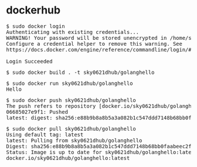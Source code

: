 # dockerhub

<pre>
$ sudo docker login
Authenticating with existing credentials...
WARNING! Your password will be stored unencrypted in /home/sky0621/.docker/config.json.
Configure a credential helper to remove this warning. See
https://docs.docker.com/engine/reference/commandline/login/#credentials-store

Login Succeeded
</pre>

<pre>
$ sudo docker build . -t sky0621dhub/golanghello
</pre>

<pre>
$ sudo docker run sky0621dhub/golanghello
Hello
</pre>

<pre>
$ sudo docker push sky0621dhub/golanghello
The push refers to repository [docker.io/sky0621dhub/golanghello]
06685027e9f1: Pushed 
latest: digest: sha256:e88b9b8a8b5a3a082b1c547ddd7148b68bb0faabeec2f9a8bc26d735c92b3003 size: 528
</pre>

<pre>
$ sudo docker pull sky0621dhub/golanghello
Using default tag: latest
latest: Pulling from sky0621dhub/golanghello
Digest: sha256:e88b9b8a8b5a3a082b1c547ddd7148b68bb0faabeec2f9a8bc26d735c92b3003
Status: Image is up to date for sky0621dhub/golanghello:latest
docker.io/sky0621dhub/golanghello:latest
</pre>
